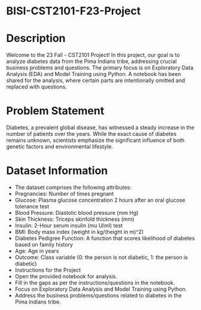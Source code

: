 # BISI-CST2101-F23-Project

# Description
Welcome to the 23 Fall - CST2101 Project! In this project, our goal is to analyze diabetes data from the Pima Indians tribe, addressing crucial business problems and questions. The primary focus is on Exploratory Data Analysis (EDA) and Model Training using Python. A notebook has been shared for the analysis, where certain parts are intentionally omitted and replaced with questions.

# Problem Statement
Diabetes, a prevalent global disease, has witnessed a steady increase in the number of patients over the years. While the exact cause of diabetes remains unknown, scientists emphasize the significant influence of both genetic factors and environmental lifestyle.


# Dataset Information
* The dataset comprises the following attributes:
* Pregnancies: Number of times pregnant
* Glucose: Plasma glucose concentration 2 hours after an oral glucose tolerance test
* Blood Pressure: Diastolic blood pressure (mm Hg)
* Skin Thickness: Triceps skinfold thickness (mm)
* Insulin: 2-Hour serum insulin (mu U/ml) test
* BMI: Body mass index (weight in kg/(height in m)^2)
* Diabetes Pedigree Function: A function that scores likelihood of diabetes based on family history
* Age: Age in years
* Outcome: Class variable (0: the person is not diabetic, 1: the person is diabetic)
* Instructions for the Project
* Open the provided notebook for analysis.
* Fill in the gaps as per the instructions/questions in the notebook.
* Focus on Exploratory Data Analysis and Model Training using Python.
* Address the business problems/questions related to diabetes in the Pima Indians tribe.
